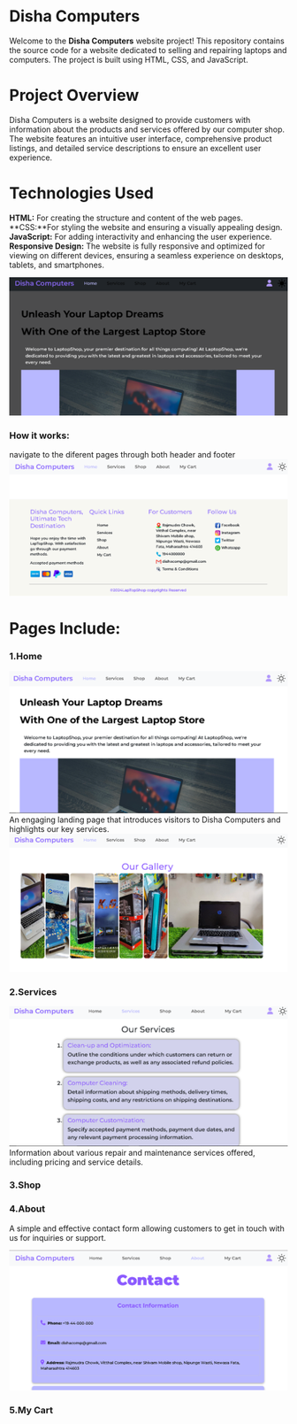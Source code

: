 # Disha Computers
Welcome to the **Disha Computers** website project! This repository contains the source code for a website dedicated to selling and repairing laptops and computers. The project is built using HTML, CSS, and JavaScript.

# Project Overview
Disha Computers is a website designed to provide customers with information about the products and services offered by our computer shop. The website features an intuitive user interface, comprehensive product listings, and detailed service descriptions to ensure an excellent user experience.

# Technologies Used
**HTML:** For creating the structure and content of the web pages.
**CSS:**For styling the website and ensuring a visually appealing design.
**JavaScript:** For adding interactivity and enhancing the user experience.
**Responsive Design:** The website is fully responsive and optimized for viewing on different devices, ensuring a seamless experience on desktops, tablets, and smartphones.

![Screenshot of homepage](./images/readme/dark.png)

### How it works:
navigate to the diferent pages through both header and footer
![Screenshot of homepage](./images/readme/head.png)

# Pages Include:
### 1.Home
![Screenshot of homepage](./images/readme/home.png)
An engaging landing page that introduces visitors to Disha Computers and highlights our key services.
![Screenshot of homepage](./images/readme/gallery.png)

### 2.Services
![Screenshot of homepage](./images/readme/services.png)
Information about various repair and maintenance services offered, including pricing and service details.
### 3.Shop
### 4.About
A simple and effective contact form allowing customers to get in touch with us for inquiries or support.

![Screenshot of homepage](./images/readme/about.png)

### 5.My Cart
